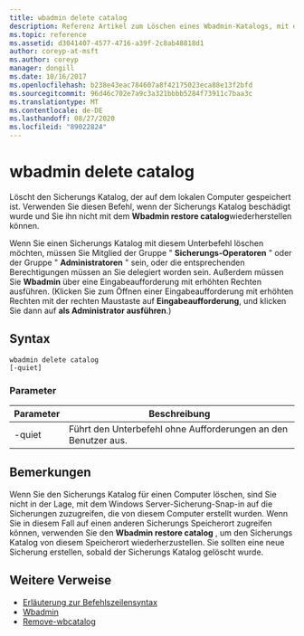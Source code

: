 ```yaml
---
title: wbadmin delete catalog
description: Referenz Artikel zum Löschen eines Wbadmin-Katalogs, mit dem der auf dem lokalen Computer gespeicherte Sicherungs Katalog gelöscht wird.
ms.topic: reference
ms.assetid: d3041407-4577-4716-a39f-2c8ab48818d1
author: coreyp-at-msft
ms.author: coreyp
manager: dongill
ms.date: 10/16/2017
ms.openlocfilehash: b238e43eac784607a8f42175023eca88e13f2bfd
ms.sourcegitcommit: 96d46c702e7a9c3a321bbbb5284f73911c7baa3c
ms.translationtype: MT
ms.contentlocale: de-DE
ms.lasthandoff: 08/27/2020
ms.locfileid: "89022824"
---
```

# <a name="wbadmin-delete-catalog"></a>wbadmin delete catalog



Löscht den Sicherungs Katalog, der auf dem lokalen Computer gespeichert ist. Verwenden Sie diesen Befehl, wenn der Sicherungs Katalog beschädigt wurde und Sie ihn nicht mit dem **Wbadmin restore catalog**wiederherstellen können.

Wenn Sie einen Sicherungs Katalog mit diesem Unterbefehl löschen möchten, müssen Sie Mitglied der Gruppe " **Sicherungs-Operatoren** " oder der Gruppe " **Administratoren** " sein, oder die entsprechenden Berechtigungen müssen an Sie delegiert worden sein. Außerdem müssen Sie **Wbadmin** über eine Eingabeaufforderung mit erhöhten Rechten ausführen. (Klicken Sie zum Öffnen einer Eingabeaufforderung mit erhöhten Rechten mit der rechten Maustaste auf **Eingabeaufforderung**, und klicken Sie dann auf **als Administrator ausführen**.)

## <a name="syntax"></a>Syntax

```
wbadmin delete catalog
[-quiet]
```

### <a name="parameters"></a>Parameter

|Parameter|Beschreibung|
|---------|-----------|
|-quiet|Führt den Unterbefehl ohne Aufforderungen an den Benutzer aus.|

## <a name="remarks"></a>Bemerkungen

Wenn Sie den Sicherungs Katalog für einen Computer löschen, sind Sie nicht in der Lage, mit dem Windows Server-Sicherung-Snap-in auf die Sicherungen zuzugreifen, die von diesem Computer erstellt wurden. Wenn Sie in diesem Fall auf einen anderen Sicherungs Speicherort zugreifen können, verwenden Sie den **Wbadmin restore catalog** , um den Sicherungs Katalog von diesem Speicherort wiederherzustellen. Sie sollten eine neue Sicherung erstellen, sobald der Sicherungs Katalog gelöscht wurde.

## <a name="additional-references"></a>Weitere Verweise

- [Erläuterung zur Befehlszeilensyntax](command-line-syntax-key.md)
-   [Wbadmin](wbadmin.md)
-   [Remove-wbcatalog](/powershell/module/windowserverbackup/?view=winserver2012r2-ps)
